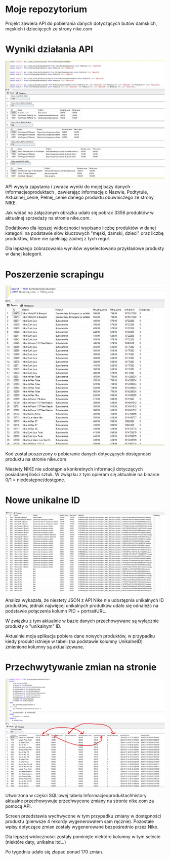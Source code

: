 # Moje repozytorium
Projekt zawiera API do pobierania danych dotyczących butów damskich, męskich i dziecięcych ze strony nike.com

# Wyniki działania API
![Example Image](wynik_scrapowania_nike.JPG)

API wysyła zapytania i zwraca wyniki do mojej bazy danych - Informacjeoproduktach , zawierając informację o Nazwie, Podtytule, Aktualnej_cenie, Pełnej_cenie danego produktu obuwniczego ze strony NIKE.

Jak widać na załączonym obrazku udało się pobrać 3356 produktów w aktualnej sprzedaży na stronie nike.com. 

Dodatkowo dla lepszej widoczności wypisano liczbę produktów w danej kategorii na podstawie słów kluczowych "męski, damski, dzieci" oraz liczbę produktów, które nie spełniają żadnej z tych reguł.

Dla lepszego zobrazowania wyników wyselectowano przykładowe produkty w danej kategorii.

# Poszerzenie scrapingu
![Example Image](aktualizacjakodu.jpg)

Kod został poszerzony o pobieranie danych dotyczących dostępności produktu na stronie nike.com

Niestety NIKE nie udostępnia konkretnych informacji dotyczących posiadanej ilości sztuk. W związku z tym opieram się aktualnie na binarce 0/1 = niedostępne/dostępne.


# Nowe unikalne ID
![Example Image](noweunikalneid.jpg)

Analiza wykazała, że niestety JSON z API Nike nie udostępnia unikalnych ID produktów, jednak najwięcej unikalnych produtków udało się odnależć na podstawie połączenia kolumn PID + portraitURL.

W związku z tym aktualnie w bazie danych przechowywane są wyłącznie produkty o "unikalnym" ID. 

Aktualnie moja aplikacja pobiera dane nowych produktów, w przypadku kiedy produkt istnieje w tabeli (na podstawie kolumny UnikalneID) zmienione kolumny są aktualizowane. 

# Przechwytywanie zmian na stronie
![Example Image](zmianynike.png)

Utworzona w części SQL'owej tabela Informacjeoproduktachhistory aktualne przechowywuje przechwycone zmiany na stronie nike.com za pomocą API.

Screen przedstawia wychwycone w tym przypadku zmiany w dostępności produktu (pierwsze 4 rekordy wygenerowałem sam ręcznie). Pozostałe wpisy dotyczące zmian zostały wygenerowane bezpośrednio przez Nike.

Dla lepszej widoczności zostały pominięte niektóre kolumny w tym selecie (niektóre daty, unikalne itd...)

Po tygodniu udało się złapac ponad 170 zmian.

